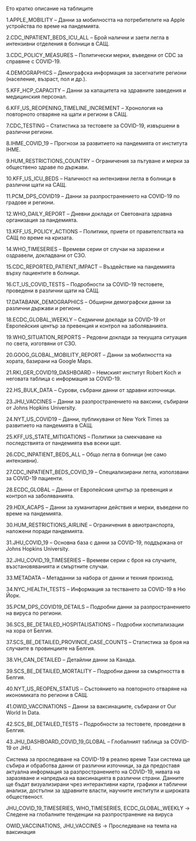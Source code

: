 Ето кратко описание на таблиците

1.APPLE_MOBILITY – Данни за мобилносттa на потребителите на Apple устройства по време на пандемията.

2.CDC_INPATIENT_BEDS_ICU_ALL – Брой нaлични и заети легла в интензивни отделения в болници в САЩ.

3.CDC_POLICY_MEASURES – Политически мерки, въведени от CDC за спрaвяне с COVID-19.

4.DEMOGRAPHICS – Демографска информация за засегнатите региони (нaселение, възраст, пол и др.).

5.KFF_HCP_CAPACITY – Данни за капацитета на здравните заведения и медицинския персонал.

6.KFF_US_REOPENING_TIMELINE_INCREMENT – Хронология на повторното отваряне на щати и региони в САЩ.

7.CDC_TESTING – Статистикa за тестовете за COVID-19, извършени в различни региони.

8.IHME_COVID_19 – Прогнози зa рaзвитието на пандемиятa от института IHME.

9.HUM_RESTRICTIONS_COUNTRY – Ограничения за пътуване и мерки за обществено здраве по държави.

10.KFF_US_ICU_BEDS – Наличност на интензивни легла в болници в различни щати на САЩ.

11.PCM_DPS_COVID19 – Данни за разпространението на COVID-19 по градове и региони.

12.WHO_DAILY_REPORT – Дневни доклади от Световната здравна организация за пандемията.

13.KFF_US_POLICY_ACTIONS – Политики, приети от правителствата на САЩ по време на кризата.

14.WHO_TIMESERIES – Времеви серии от случаи на заразени и оздравели, докладвани от СЗО.

15.CDC_REPORTED_PATIENT_IMPACT – Въздействие на пандемията върху пациентите в болници.

16.CT_US_COVID_TESTS – Подробности за COVID-19 тестовете, проведени в различни щати на САЩ.

17.DATABANK_DEMOGRAPHICS – Обширни демографски данни за различни държави и региони.

18.ECDC_GLOBAL_WEEKLY – Седмични доклади за COVID-19 от Европейския център за превенция и контрол на заболяванията.

19.WHO_SITUATION_REPORTS – Редовни доклади за текущата ситуация по света, изготвяни от СЗО.

20.GOOG_GLOBAL_MOBILITY_REPORT – Данни за мобилността на хората, базирани на Google Maps.

21.RKI_GER_COVID19_DASHBOARD – Немският институт Robert Koch и неговата таблица с информация за COVID-19.

22.HS_BULK_DATA – Сурови, събрани данни от здравни източници.

23.JHU_VACCINES – Данни за разпространението на ваксини, събирани от Johns Hopkins University.

24.NYT_US_COVID19 – Данни, публикувани от New York Times за развитието на пандемията в САЩ.

25.KFF_US_STATE_MITIGATIONS – Политики за смекчаване на последствията от пандемията във всеки щат.

26.CDC_INPATIENT_BEDS_ALL – Общо легла в болници (не само интензивни).

27.CDC_INPATIENT_BEDS_COVID_19 – Специализирани легла, използвани за COVID-19 пациенти.

28.ECDC_GLOBAL – Данни от Европейския център за превенция и контрол на заболяванията.

29.HDX_ACAPS – Данни за хуманитарни действия и мерки, въведени по време на пандемията.

30.HUM_RESTRICTIONS_AIRLINE – Ограничения в авиотранспорта, наложени поради пандемията.

31.JHU_COVID_19 – Основна база с данни за COVID-19, поддържана от Johns Hopkins University.

32.JHU_COVID_19_TIMESERIES – Времеви серии с броя на случаите, възстановяванията и смъртните случаи.

33.METADATA – Метаданни за набора от данни и техния произход.

34.NYC_HEALTH_TESTS – Информация за тестването за COVID-19 в Ню Йорк.

35.PCM_DPS_COVID19_DETAILS – Подробни данни за разпространението на вируса по региони.

36.SCS_BE_DETAILED_HOSPITALISATIONS – Подробни хоспитализации на хора от Белгия.

37.SCS_BE_DETAILED_PROVINCE_CASE_COUNTS – Статистика за броя на случаите в провинциите на Белгия.

38.VH_CAN_DETAILED – Детайлни данни за Канада.

39.SCS_BE_DETAILED_MORTALITY – Подробни данни за смъртността в Белгия.

40.NYT_US_REOPEN_STATUS – Състоянието на повторното отваряне на икономиката по региони в САЩ.

41.OWID_VACCINATIONS – Данни за ваксинациите, събирани от Our World In Data.

42.SCS_BE_DETAILED_TESTS – Подробности за тестовете, проведени в Белгия.

43.JHU_DASHBOARD_COVID_19_GLOBAL – Глобалният таблица за COVID-19 от JHU.



Система за проследяване на COVID-19 в реално време
Тази система ще събира и обработва данни от различни източници, за да предоставя актуална информация за разпространението на COVID-19, 
нивата на заразяване и напредъка на ваксинацията в различни страни. Данните ще бъдат визуализирани чрез интерактивни карти, 
графики и таблични анализи, достъпни за здравните власти, научните институти и широката общественост.



JHU_COVID_19_TIMESERIES, WHO_TIMESERIES, ECDC_GLOBAL_WEEKLY → Следене на глобалните тенденции на разпространение на вируса

OWID_VACCINATIONS, JHU_VACCINES → Проследяване на темпа на ваксинация
